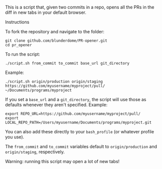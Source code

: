 This is a script that, given two commits in a repo, opens all the PRs in the diff in new tabs in your default browser.

Instructions

To fork the repository and navigate to the folder:

    git clone github.com/blunderdome/PR-opener.git
    cd pr_opener
    
To run the script:

    ./script.sh from_commit to_commit base_url git_directory

Example:

    ./script.sh origin/production origin/staging https://github.com/myusername/myproject/pull/ ~/Documents/programs/myproject

If you set a `base_url` and a `git_directory`, the script will use those as defaults whenever they aren't specified. Example:

    export REPO_URL=https://github.com/myusername/myproject/pull/
    export LOCAL_REPO_PATH=/Users/myusername/Documents/programs/myproject.git
    
You can also add these directly to your `bash_profile` (or whatever profile you use).
    
The `from_commit` and `to_commit` variables default to `origin/production` and `origin/staging`, respectively.

Warning: running this script may open a lot of new tabs!
